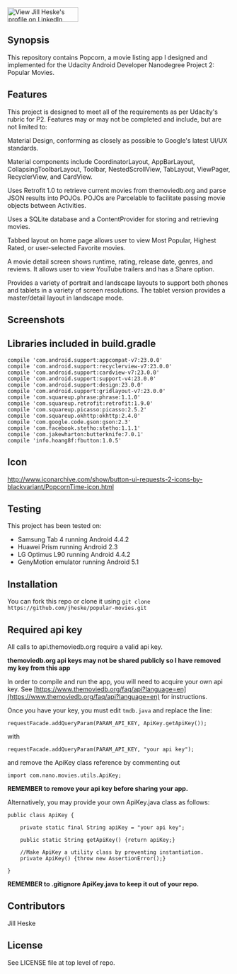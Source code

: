 <a href="https://www.linkedin.com/pub/jill-heske/13/836/635">
                <img src="https://static.licdn.com/scds/common/u/img/webpromo/btn_viewmy_160x33.png" width="160" height="33" border="0" alt="View Jill Heske's profile on LinkedIn"></a>


## Synopsis

This repository contains Popcorn, a movie listing app I designed and implemented for the Udacity Android Developer Nanodegree Project 2: Popular Movies.


## Features

This project is designed to meet all of the requirements as per Udacity's rubric for P2.  Features may or may not be completed and include, but are not limited to:

Material Design, conforming as closely as possible to Google's latest UI/UX standards. 

Material components include CoordinatorLayout, AppBarLayout, CollapsingToolbarLayout, Toolbar, NestedScrollView, TabLayout, ViewPager, RecyclerView, and CardView.

Uses Retrofit 1.0 to retrieve current movies from themoviedb.org and parse JSON results into POJOs.  POJOs are Parcelable to facilitate passing movie objects between Activities.

Uses a SQLite database and a ContentProvider for storing and retrieving movies.

Tabbed layout on home page allows user to view Most Popular, Highest Rated, or user-selected Favorite movies.

A movie detail screen shows runtime, rating, release date, genres, and reviews.  It allows user to view YouTube trailers and has a Share option.
 
Provides a variety of portrait and landscape layouts to support both phones and tablets in a variety of screen resolutions.  The tablet version provides a master/detail layout in landscape mode.

## Screenshots





## Libraries included in build.gradle

    compile 'com.android.support:appcompat-v7:23.0.0'
    compile 'com.android.support:recyclerview-v7:23.0.0'
    compile 'com.android.support:cardview-v7:23.0.0'
    compile 'com.android.support:support-v4:23.0.0'
    compile 'com.android.support:design:23.0.0'
    compile 'com.android.support:gridlayout-v7:23.0.0'
    compile 'com.squareup.phrase:phrase:1.1.0'
    compile 'com.squareup.retrofit:retrofit:1.9.0'
    compile 'com.squareup.picasso:picasso:2.5.2'
    compile 'com.squareup.okhttp:okhttp:2.4.0'
    compile 'com.google.code.gson:gson:2.3'
    compile 'com.facebook.stetho:stetho:1.1.1'
    compile 'com.jakewharton:butterknife:7.0.1'
    compile 'info.hoang8f:fbutton:1.0.5'


## Icon 

http://www.iconarchive.com/show/button-ui-requests-2-icons-by-blackvariant/PopcornTime-icon.html


## Testing

This project has been tested on:

* Samsung Tab 4 running Android 4.4.2
* Huawei Prism running Android 2.3
* LG Optimus L90 running Android 4.4.2
* GenyMotion emulator running Android 5.1

			
## Installation

You can fork this repo or clone it using `git clone https://github.com/jheske/popular-movies.git`


## Required api key

All calls to api.themoviedb.org require a valid api key. 
 
**themoviedb.org api keys may not be shared publicly so I have removed my key from this app**

In order to compile and run the app, you will need to acquire your own api key.  See [https://www.themoviedb.org/faq/api?language=en](https://www.themoviedb.org/faq/api?language=en) for instructions.

    
Once you have your key, you must edit `tmdb.java` and replace the line:

    requestFacade.addQueryParam(PARAM_API_KEY, ApiKey.getApiKey());

with

    requestFacade.addQueryParam(PARAM_API_KEY, "your api key");

and remove the ApiKey class reference by commenting out

	import com.nano.movies.utils.ApiKey;
    
**REMEMBER to remove your api key before sharing your app.**

Alternatively, you may provide your own ApiKey.java class as follows:
    
    public class ApiKey {

    	private static final String apiKey = "your api key";

    	public static String getApiKey() {return apiKey;}

    	//Make ApiKey a utility class by preventing instantiation.
    	private ApiKey() {throw new AssertionError();}

    }

**REMEMBER to .gitignore ApiKey.java to keep it out of your repo.**


## Contributors

Jill Heske

## License

See LICENSE file at top level of repo.